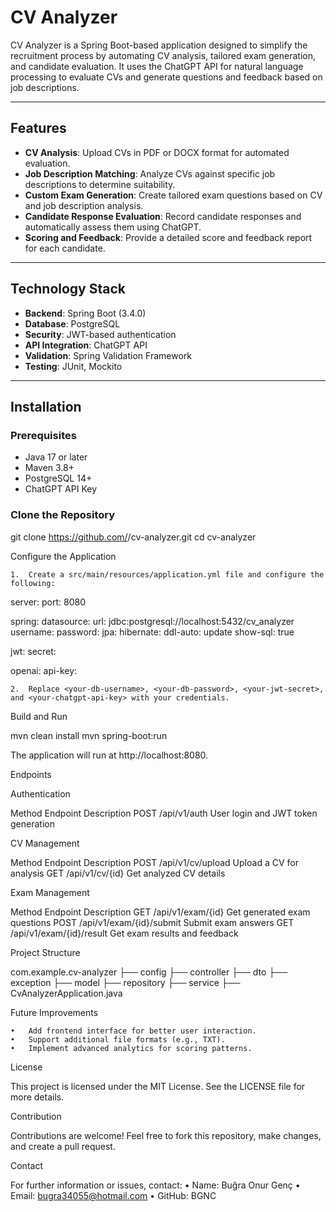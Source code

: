 

# CV Analyzer

CV Analyzer is a Spring Boot-based application designed to simplify the recruitment process by automating CV analysis, tailored exam generation, and candidate evaluation. It uses the ChatGPT API for natural language processing to evaluate CVs and generate questions and feedback based on job descriptions.

---

## Features
- **CV Analysis**: Upload CVs in PDF or DOCX format for automated evaluation.
- **Job Description Matching**: Analyze CVs against specific job descriptions to determine suitability.
- **Custom Exam Generation**: Create tailored exam questions based on CV and job description analysis.
- **Candidate Response Evaluation**: Record candidate responses and automatically assess them using ChatGPT.
- **Scoring and Feedback**: Provide a detailed score and feedback report for each candidate.

---

## Technology Stack
- **Backend**: Spring Boot (3.4.0)
- **Database**: PostgreSQL
- **Security**: JWT-based authentication
- **API Integration**: ChatGPT API
- **Validation**: Spring Validation Framework
- **Testing**: JUnit, Mockito

---

## Installation

### Prerequisites
- Java 17 or later
- Maven 3.8+
- PostgreSQL 14+
- ChatGPT API Key

### Clone the Repository

git clone https://github.com/<your-username>/cv-analyzer.git
cd cv-analyzer

Configure the Application

	1.	Create a src/main/resources/application.yml file and configure the following:

server:
  port: 8080

spring:
  datasource:
    url: jdbc:postgresql://localhost:5432/cv_analyzer
    username: <your-db-username>
    password: <your-db-password>
  jpa:
    hibernate:
      ddl-auto: update
    show-sql: true

jwt:
  secret: <your-jwt-secret>

openai:
  api-key: <your-chatgpt-api-key>

	2.	Replace <your-db-username>, <your-db-password>, <your-jwt-secret>, and <your-chatgpt-api-key> with your credentials.

Build and Run

mvn clean install
mvn spring-boot:run

The application will run at http://localhost:8080.

Endpoints

Authentication

Method	Endpoint	Description
POST	/api/v1/auth	User login and JWT token generation

CV Management

Method	Endpoint	Description
POST	/api/v1/cv/upload	Upload a CV for analysis
GET	/api/v1/cv/{id}	Get analyzed CV details

Exam Management

Method	Endpoint	Description
GET	/api/v1/exam/{id}	Get generated exam questions
POST	/api/v1/exam/{id}/submit	Submit exam answers
GET	/api/v1/exam/{id}/result	Get exam results and feedback

Project Structure

com.example.cv-analyzer
├── config
├── controller
├── dto
├── exception
├── model
├── repository
├── service
├── CvAnalyzerApplication.java

Future Improvements

	•	Add frontend interface for better user interaction.
	•	Support additional file formats (e.g., TXT).
	•	Implement advanced analytics for scoring patterns.

License

This project is licensed under the MIT License. See the LICENSE file for more details.

Contribution

Contributions are welcome! Feel free to fork this repository, make changes, and create a pull request.

Contact

For further information or issues, contact:
	•	Name: Buğra Onur Genç
	•	Email: bugra34055@hotmail.com
	•	GitHub: BGNC


